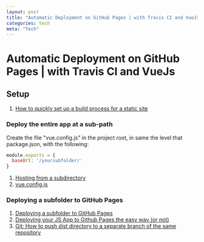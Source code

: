 ```yaml
---
layout: post
title: "Automatic Deployment on GitHub Pages | with Travis CI and VueJs"
categories: tech
meta: "Tech"
---
```


# Automatic Deployment on GitHub Pages | with Travis CI and VueJs

## Setup

1. [How to quickly set up a build process for a static site](https://medium.freecodecamp.org/how-to-quickly-set-up-a-build-process-for-a-static-site-1a6e7923e105)

### Deploy the entire app at a sub-path

Create the file "vue.config.js" in the project root, in same the level that package.json, with the following:

```javascript
module.exports = {
  baseUrl: '/yoursubfolder/'
}
```

1. [Hosting from a subdirectory](https://github.com/vuejs-templates/webpack-simple/issues/189)
1. [vue.config.js](https://cli.vuejs.org/config/#vue-config-js)

### Deploying a subfolder to GitHub Pages

1. [Deploying a subfolder to GitHub Pages](https://gist.github.com/cobyism/4730490)
1. [Deploying your JS App to Github Pages the easy way (or not)](https://medium.com/linagora-engineering/deploying-your-js-app-to-github-pages-the-easy-way-or-not-1ef8c48424b7)
1. [Git: How to push dist directory to a separate branch of the same repository](https://stackoverflow.com/questions/52574481/git-how-to-push-dist-directory-to-a-separate-branch-of-the-same-repository)
